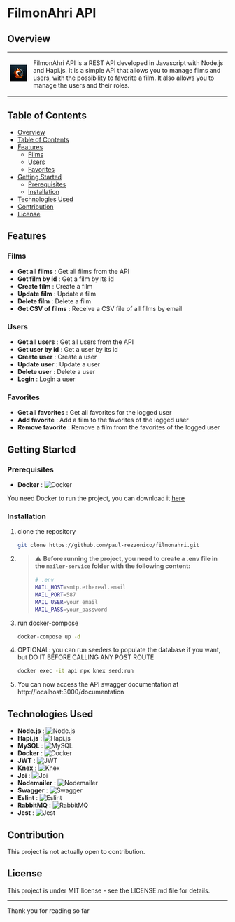 # FilmonAhri API

## Overview

<table>
  <tr>
    <td>
      <img src="Logo.png" width="150px" alt="FilmonAhri API Logo">
    </td>
    <td>
      <p>FilmonAhri API is a REST API developed in Javascript with Node.js and Hapi.js. It is a simple API that allows you to manage films and users, 
        with the possibility to favorite a film. It also allows you to manage the users and their roles.</p>
    </td>
  </tr>
</table>

## Table of Contents

- [Overview](#overview)
- [Table of Contents](#table-of-contents)
- [Features](#features)
    - [Films](#films)
    - [Users](#users)
    - [Favorites](#favorites)
- [Getting Started](#getting-started)
    - [Prerequisites](#prerequisites)
    - [Installation](#installation)
- [Technologies Used](#technologies-used)
- [Contribution](#contribution)
- [License](#license)

## Features

### Films

- **Get all films** : Get all films from the API
- **Get film by id** : Get a film by its id
- **Create film** : Create a film
- **Update film** : Update a film
- **Delete film** : Delete a film
- **Get CSV of films** : Receive a CSV file of all films by email

### Users

- **Get all users** : Get all users from the API
- **Get user by id** : Get a user by its id
- **Create user** : Create a user
- **Update user** : Update a user
- **Delete user** : Delete a user
- **Login** : Login a user

### Favorites

- **Get all favorites** : Get all favorites for the logged user
- **Add favorite** : Add a film to the favorites of the logged user
- **Remove favorite** : Remove a film from the favorites of the logged user

## Getting Started

### Prerequisites

- **Docker** : ![Docker](https://img.shields.io/badge/Docker-2496ED?style=flat&logo=docker&logoColor=white)

You need Docker to run the project, you can download it [here](https://www.docker.com/get-started)

### Installation

1. clone the repository
    ```bash
    git clone https://github.com/paul-rezzonico/filmonahri.git
    ```

2. > ⚠️ **Before running the project, you need to create a .env file in the `mailer-service` folder with the following content:**
    > ```bash
    > # .env
    > MAIL_HOST=smtp.ethereal.email
    > MAIL_PORT=587
    > MAIL_USER=your_email
    > MAIL_PASS=your_password
    > ```

3. run docker-compose
    ```bash
    docker-compose up -d
    ```

4. OPTIONAL: you can run seeders to populate the database if you want, but DO IT BEFORE CALLING ANY POST ROUTE
    ```bash
    docker exec -it api npx knex seed:run
    ```

5. You can now access the API swagger documentation at http://localhost:3000/documentation

## Technologies Used

- **Node.js** : ![Node.js](https://img.shields.io/badge/Node.js-339933?style=flat&logo=node.js&logoColor=white)
- **Hapi.js** : ![Hapi.js](https://img.shields.io/badge/Hapi.js-F2B440?style=flat&logo=hapi.js&logoColor=white)
- **MySQL** : ![MySQL](https://img.shields.io/badge/MySQL-4479A1?style=flat&logo=mysql&logoColor=white)
- **Docker** : ![Docker](https://img.shields.io/badge/Docker-2496ED?style=flat&logo=docker&logoColor=white)
- **JWT** : ![JWT](https://img.shields.io/badge/JWT-000000?style=flat&logo=json-web-tokens&logoColor=white)
- **Knex** : ![Knex](https://img.shields.io/badge/Knex-000000?style=flat&logo=knex&logoColor=white)
- **Joi** : ![Joi](https://img.shields.io/badge/Joi-F15B2A?style=flat&logo=joi&logoColor=white)
- **Nodemailer** : ![Nodemailer](https://img.shields.io/badge/Nodemailer-339933?style=flat&logo=nodemailer&logoColor=white)
- **Swagger** : ![Swagger](https://img.shields.io/badge/Swagger-85EA2D?style=flat&logo=swagger&logoColor=black)
- **Eslint** : ![Eslint](https://img.shields.io/badge/Eslint-4B32C3?style=flat&logo=eslint&logoColor=white)
- **RabbitMQ** : ![RabbitMQ](https://img.shields.io/badge/RabbitMQ-FF6600?style=flat&logo=rabbitmq&logoColor=white)
- **Jest** : ![Jest](https://img.shields.io/badge/Jest-C21325?style=flat&logo=jest&logoColor=white)

## Contribution

This project is not actually open to contribution.

## License

This project is under MIT license - see the LICENSE.md file for details.

---

Thank you for reading so far
